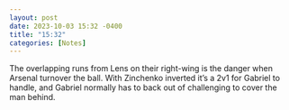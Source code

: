 ```yaml
---
layout: post
date: 2023-10-03 15:32 -0400
title: "15:32"
categories: [Notes]
---
```


The overlapping runs from Lens on their right-wing is the danger when Arsenal turnover the ball. With Zinchenko inverted it’s a 2v1 for Gabriel to handle, and Gabriel normally has to back out of challenging to cover the man behind.